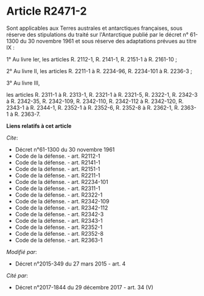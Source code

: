# Article R2471-2

Sont applicables aux Terres australes et antarctiques françaises, sous réserve des stipulations du traité sur l'Antarctique
publié par le décret n° 61-1300 du 30 novembre 1961 et sous réserve des adaptations prévues au titre IX : 

1° Au livre Ier, les articles R. 2112-1, R. 2141-1, R. 2151-1 à R. 2161-10 ; 

2° Au livre II, les articles R. 2211-1 à R. 2234-96, R. 2234-101 à R. 2236-3 ; 

3° Au livre III, 

les articles R. 2311-1 à R. 2313-1, R. 2321-1 à R. 2321-5, R. 2322-1, R. 2342-3 à R. 2342-35, R. 2342-109, R. 2342-110, R.
2342-112 à R. 2342-120, R. 2343-1 à R. 2344-1, R. 2352-1 à R. 2352-6, R. 2352-8 à R. 2362-1, R. 2363-1 à R. 2363-7.

**Liens relatifs à cet article**

_Cite_:

  - Décret n°61-1300 du 30 novembre 1961
  - Code de la défense. - art. R2112-1
  - Code de la défense. - art. R2141-1
  - Code de la défense. - art. R2151-1
  - Code de la défense. - art. R2211-1
  - Code de la défense. - art. R2234-101
  - Code de la défense. - art. R2311-1
  - Code de la défense. - art. R2322-1
  - Code de la défense. - art. R2342-109
  - Code de la défense. - art. R2342-112
  - Code de la défense. - art. R2342-3
  - Code de la défense. - art. R2343-1
  - Code de la défense. - art. R2352-1
  - Code de la défense. - art. R2352-8
  - Code de la défense. - art. R2363-1

_Modifié par_:

  - Décret n°2015-349 du 27 mars 2015 - art. 4

_Cité par_:

  - Décret n°2017-1844 du 29 décembre 2017 - art. 34 (V)
